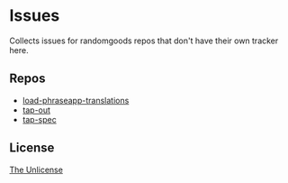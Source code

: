 # Issues

Collects issues for randomgoods repos that don't have their own tracker here.

## Repos

- [load-phraseapp-translations](https://github.com/randomgoods/load-phraseapp-translations)
- [tap-out](https://github.com/randomgoods/tap-out)
- [tap-spec](https://github.com/randomgoods/tap-spec)

## License

[The Unlicense](https://github.com/randomgoods/issues/blob/main/LICENSE)

